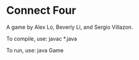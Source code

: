 # Connect Four
A game by Alex Lo, Beverly Li, and Sergio Villazon.

To compile, use:
    javac *.java

To run, use: 
    java Game
